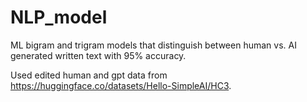 # NLP_model
ML bigram and trigram models that distinguish between human vs. AI generated written text with 95% accuracy.

Used edited human and gpt data from https://huggingface.co/datasets/Hello-SimpleAI/HC3. 
